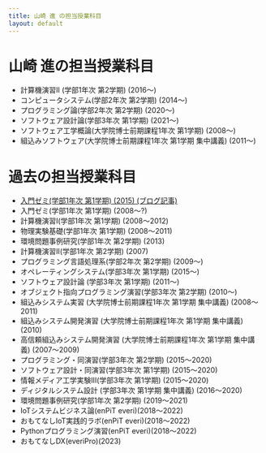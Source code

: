 ```yaml
---
title: 山崎 進 の担当授業科目
layout: default
---
```

# 山崎 進の担当授業科目

* 計算機演習Ⅱ (学部1年次 第2学期) (2016〜)
* コンピュータシステム(学部2年次 第2学期) (2014〜)
* プログラミング論(学部2年次 第2学期) (2020〜)
* ソフトウェア設計論(学部3年次 第1学期) (2021〜)
* ソフトウェア工学概論(大学院博士前期課程1年次 第1学期) (2008〜)
* 組込みソフトウェア(大学院博士前期課程1年次 第1学期 集中講義) (2011〜)

# 過去の担当授業科目

* [入門ゼミ(学部1年次 第1学期) (2015) (ブログ記事)](/blog/2015/07/16/Introductory-Seminar.html)
* 入門ゼミ(学部1年次 第1学期) (2008〜?)
* 計算機演習Ⅰ(学部1年次 第1学期) (2008〜2012)
* 物理実験基礎(学部1年次 第1学期) (2008〜2011)
* 環境問題事例研究(学部1年次 第2学期) (2013)
* 計算機演習Ⅱ(学部1年次 第2学期) (2007)
* プログラミング言語処理系(学部2年次 第2学期) (2009〜)
* オペレーティングシステム(学部3年次 第1学期) (2015〜)
* ソフトウェア設計論 (学部3年次 第1学期) (2011〜)
* オブジェクト指向プログラミング演習(学部3年次 第2学期) (2010〜)
* 組込みシステム実習 (大学院博士前期課程1年次 第1学期 集中講義) (2008〜2011)
* 組込みシステム開発演習 (大学院博士前期課程1年次 第1学期 集中講義) (2010)
* 高信頼組込みシステム開発演習 (大学院博士前期課程1年次 第1学期 集中講義) (2007〜2009)
* プログラミング・同演習(学部3年次 第2学期) (2015〜2020)
* ソフトウェア設計・同演習(学部3年次 第1学期) (2015〜2020)
* 情報メディア工学実験Ⅲ(学部3年次 第1学期) (2015〜2020)
* ディジタルシステム設計 (学部3年次 第1学期 集中講義) (2016〜2020)
* 環境問題事例研究(学部1年次 第2学期) (2019〜2021)
* IoTシステムビジネス論(enPiT everi)(2018〜2022)
* おもてなしIoT実践的ラボ(enPiT everi)(2018〜2022)
* Pythonプログラミング演習(enPiT everi)(2018〜2022)
* おもてなしDX(everiPro)(2023)
